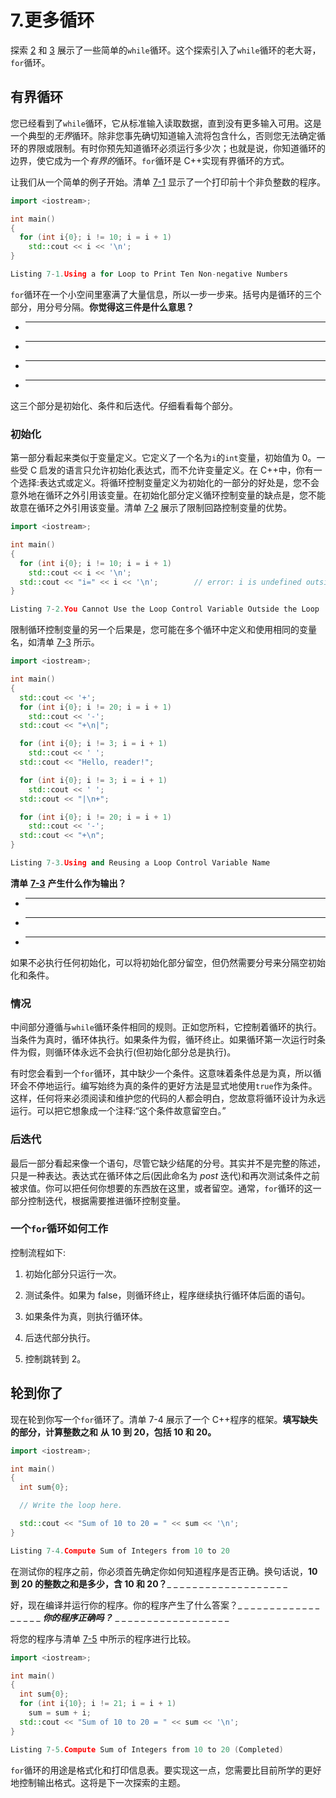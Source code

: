 # 7.更多循环

探索 [2](02.html) 和 [3](03.html) 展示了一些简单的`while`循环。这个探索引入了`while`循环的老大哥，`for`循环。

## 有界循环

您已经看到了`while`循环，它从标准输入读取数据，直到没有更多输入可用。这是一个典型的*无界*循环。除非您事先确切知道输入流将包含什么，否则您无法确定循环的界限或限制。有时你预先知道循环必须运行多少次；也就是说，你知道循环的边界，使它成为一个*有界的*循环。`for`循环是 C++实现有界循环的方式。

让我们从一个简单的例子开始。清单 [7-1](#PC1) 显示了一个打印前十个非负整数的程序。

```cpp
import <iostream>;

int main()
{
  for (int i{0}; i != 10; i = i + 1)
    std::cout << i << '\n';
}

Listing 7-1.Using a for Loop to Print Ten Non-negative Numbers

```

`for`循环在一个小空间里塞满了大量信息，所以一步一步来。括号内是循环的三个部分，用分号分隔。**你觉得这三件是什么意思？**

*   _____________________________________________________________

*   _____________________________________________________________

*   _____________________________________________________________

*   _____________________________________________________________

这三个部分是初始化、条件和后迭代。仔细看看每个部分。

### 初始化

第一部分看起来类似于变量定义。它定义了一个名为`i`的`int`变量，初始值为 0。一些受 C 启发的语言只允许初始化表达式，而不允许变量定义。在 C++中，你有一个选择:表达式或定义。将循环控制变量定义为初始化的一部分的好处是，您不会意外地在循环之外引用该变量。在初始化部分定义循环控制变量的缺点是，您不能故意在循环之外引用该变量。清单 [7-2](#PC2) 展示了限制回路控制变量的优势。

```cpp
import <iostream>;

int main()
{
  for (int i{0}; i != 10; i = i + 1)
    std::cout << i << '\n';
  std::cout << "i=" << i << '\n';        // error: i is undefined outside the loop
}

Listing 7-2.You Cannot Use the Loop Control Variable Outside the Loop

```

限制循环控制变量的另一个后果是，您可能在多个循环中定义和使用相同的变量名，如清单 [7-3](#PC3) 所示。

```cpp
import <iostream>;

int main()
{
  std::cout << '+';
  for (int i{0}; i != 20; i = i + 1)
    std::cout << '-';
  std::cout << "+\n|";

  for (int i{0}; i != 3; i = i + 1)
    std::cout << ' ';
  std::cout << "Hello, reader!";

  for (int i{0}; i != 3; i = i + 1)
    std::cout << ' ';
  std::cout << "|\n+";

  for (int i{0}; i != 20; i = i + 1)
    std::cout << '-';
  std::cout << "+\n";
}

Listing 7-3.Using and Reusing a Loop Control Variable Name

```

**清单** [**7-3**](#PC3) **产生什么作为输出？**

*   _____________________________________________________________

*   _____________________________________________________________

*   _____________________________________________________________

如果不必执行任何初始化，可以将初始化部分留空，但仍然需要分号来分隔空初始化和条件。

### 情况

中间部分遵循与`while`循环条件相同的规则。正如您所料，它控制着循环的执行。当条件为真时，循环体执行。如果条件为假，循环终止。如果循环第一次运行时条件为假，则循环体永远不会执行(但初始化部分总是执行)。

有时您会看到一个`for`循环，其中缺少一个条件。这意味着条件总是为真，所以循环会不停地运行。编写始终为真的条件的更好方法是显式地使用`true`作为条件。这样，任何将来必须阅读和维护您的代码的人都会明白，您故意将循环设计为永远运行。可以把它想象成一个注释:“这个条件故意留空白。”

### 后迭代

最后一部分看起来像一个语句，尽管它缺少结尾的分号。其实并不是完整的陈述，只是一种表达。表达式在循环体之后(因此命名为 *post* 迭代)和再次测试条件之前被求值。你可以把任何你想要的东西放在这里，或者留空。通常，`for`循环的这一部分控制迭代，根据需要推进循环控制变量。

### 一个`for`循环如何工作

控制流程如下:

1.  初始化部分只运行一次。

2.  测试条件。如果为 false，则循环终止，程序继续执行循环体后面的语句。

3.  如果条件为真，则执行循环体。

4.  后迭代部分执行。

5.  控制跳转到 2。

## 轮到你了

现在轮到你写一个`for`循环了。清单 7-4 展示了一个 C++程序的框架。**填写缺失的部分，计算整数之和** **从 10 到 20，包括 10 和 20。**

```cpp
import <iostream>;

int main()
{
  int sum{0};

  // Write the loop here.

  std::cout << "Sum of 10 to 20 = " << sum << '\n';
}

Listing 7-4.Compute Sum of Integers from 10 to 20

```

在测试你的程序之前，你必须首先确定你如何知道程序是否正确。换句话说，**10 到 20 的整数之和是多少，含 10 和 20？**_ _ _ _ _ _ _ _ _ _ _ _ _ _ _ _ _ _ _

好，现在编译并运行你的程序。你的程序产生了什么答案？_ _ _ _ _ _ _ _ _ _ _ _ _ _ _ _ _ _ _**你的程序正确吗？**_ _ _ _ _ _ _ _ _ _ _ _ _ _ _ _ _ _ _

将您的程序与清单 [7-5](#PC5) 中所示的程序进行比较。

```cpp
import <iostream>;

int main()
{
  int sum{0};
  for (int i{10}; i != 21; i = i + 1)
    sum = sum + i;
  std::cout << "Sum of 10 to 20 = " << sum << '\n';
}

Listing 7-5.Compute Sum of Integers from 10 to 20 (Completed)

```

`for`循环的用途是格式化和打印信息表。要实现这一点，您需要比目前所学的更好地控制输出格式。这将是下一次探索的主题。
